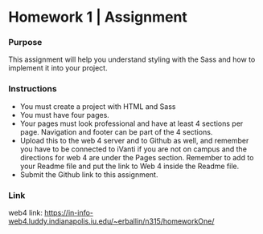 # Homework 1 | Assignment

### Purpose

This assignment will help you understand styling with the Sass and how to implement it into your project.

### Instructions

- You must create a project with HTML and Sass
- You must have four pages.
- Your pages must look professional and have at least 4 sections per page. Navigation and footer can be part of the 4 sections.
- Upload this to the web 4 server and to Github as well, and remember you have to be connected to iVanti if you are not on campus and the directions for web 4 are under the Pages section. Remember to add to your Readme file and put the link to Web 4 inside the Readme file.
- Submit the Github link to this assignment.

### Link

web4 link: https://in-info-web4.luddy.indianapolis.iu.edu/~erballin/n315/homeworkOne/
